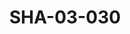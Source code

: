---
pid: SHA-03-030
title: SHA-03-030
language: ar
original_label: 
rights: شرحبيل احمد
location_of_original: شرحبيل احمد
photographer_or_studio: 
scanned_from: photograph 9.1 by 11.7
_date: '1959'
location: الخرطوم
description: حفلة خاصة في بيت موظفة بالسفارة الامريكية موسى بحر ابراهيم علي نور الجليل
  شرحبيل احمد مس بيكون
additional_notes: 
permission_display: 'yes'
on_server: 'no'
on_website: 'no'
permalink: /photopages/ar/SHA-03-030.html
layout: photo-page
---